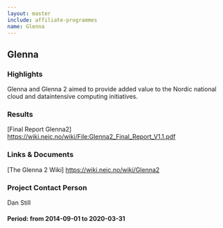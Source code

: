 ```yaml
---
layout: master
include: affiliate-programmes
name: Glenna
---
```


## Glenna

### Highlights

Glenna and Glenna 2 aimed to provide added value to the Nordic national cloud and dataintensive computing initiatives.
 
### Results
[Final Report Glenna2] https://wiki.neic.no/wiki/File:Glenna2_Final_Report_V1.1.pdf
                  
 
### Links & Documents
[The Glenna 2 Wiki] https://wiki.neic.no/wiki/Glenna2


### Project Contact Person
Dan Still

#### Period: from 2014-09-01 to 2020-03-31
